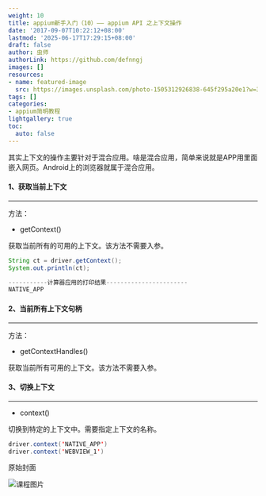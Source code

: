 ```yaml
---
weight: 10
title: appium新手入门（10）—— appium API 之上下文操作
date: '2017-09-07T10:22:12+08:00'
lastmod: '2025-06-17T17:29:15+08:00'
draft: false
author: 虫师
authorLink: https://github.com/defnngj
images: []
resources:
- name: featured-image
  src: https://images.unsplash.com/photo-1505312926838-645f295a20e1?w=300
tags: []
categories:
- appium简明教程
lightgallery: true
toc:
  auto: false
---
```




其实上下文的操作主要针对于混合应用。啥是混合应用，简单来说就是APP用里面嵌入网页。Android上的浏览器就属于混合应用。

#### 1、获取当前上下文
---
方法：

* getContext()

获取当前所有的可用的上下文。该方法不需要入参。
```java
String ct = driver.getContext();
System.out.println(ct);

-----------计算器应用的打印结果-----------------------
NATIVE_APP
```

#### 2、当前所有上下文句柄
---
方法：

* getContextHandles()

获取当前所有可用的上下文。该方法不需要入参。


#### 3、切换上下文
---
* context()

切换到特定的上下文中。需要指定上下文的名称。
```java
driver.context('NATIVE_APP')
driver.context('WEBVIEW_1')
```




原始封面

![课程图片](https://images.unsplash.com/photo-1505312926838-645f295a20e1?w=300)

